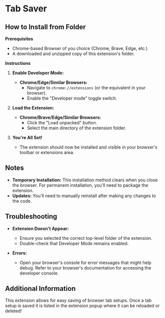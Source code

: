 # Tab Saver

## How to Install from Folder

**Prerequisites**

* Chrome-based Browser of you choice (Chrome, Brave, Edge, etc.)
* A downloaded and unzipped copy of this extension's folder.

**Instructions**

1. **Enable Developer Mode:**

   * **Chrome/Edge/Similar Browsers:**
     * Navigate to `chrome://extensions` (or the equivalent in your browser).
     * Enable the "Developer mode" toggle switch.

2. **Load the Extension:**

   * **Chrome/Brave/Edge/Similar Browsers:**
     * Click the "Load unpacked" button.
     * Select the main directory of the extension folder. 

3. **You're All Set!**
   * The extension should now be installed and visible in your browser's toolbar or extensions area.

## Notes

* **Temporary Installation:**  This installation method clears when you close the browser. For permanent installation, you'll need to package the extension.
* **Updates:** You'll need to manually reinstall after making any changes to the code.

## Troubleshooting

* **Extension Doesn't Appear:** 
   * Ensure you selected the correct top-level folder of the extension.
   * Double-check that Developer Mode remains enabled.

* **Errors:** 
   * Open your browser's console for error messages that might help debug. Refer to your browser's documentation for accessing the developer console. 

## Additional Information

This extension allows for easy saving of browser tab setups. Once a tab setup is saved it is listed in the extension popup where it can be reloaded or deleted!
